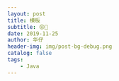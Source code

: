 ```yaml
---
layout: post
title: 模板
subtitle: 😝💁
date: 2019-11-25
author: 华仔
header-img: img/post-bg-debug.png
catalog: false
tags:
    - Java
---
```

